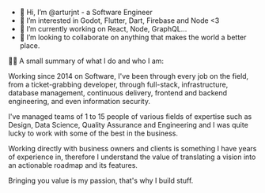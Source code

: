 - 👋 Hi, I’m @arturjnt - a Software Engineer
- 👀 I’m interested in Godot, Flutter, Dart, Firebase and Node <3
- 🌱 I’m currently working on React, Node, GraphQL...
- 💞️ I’m looking to collaborate on anything that makes the world a better place.

👨‍💻 A small summary of what I do and who I am:

Working since 2014 on Software, I've been through every job on the field, from a ticket-grabbing developer, through full-stack, infrastructure, database management, continuous delivery, frontend and backend engineering, and even information security.

I've managed teams of 1 to 15 people of various fields of expertise such as Design, Data Science, Quality Assurance and Engineering and I was quite lucky to work with some of the best in the business.

Working directly with business owners and clients is something I have years of experience in, therefore I understand the value of translating a vision into an actionable roadmap and its features.

Bringing you value is my passion, that's why I build stuff. 
